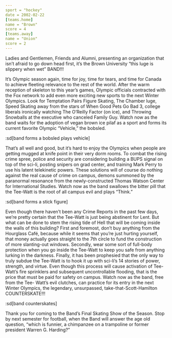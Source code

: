 ```yaml
---
sport = "hockey"
date = 2002-02-22
[teams.home]
name = "Brown"
score = 4
[teams.away]
name = "Union"
score = 2
---
```


Ladies and Gentlemen, Friends and Alumni, presenting an organization that isn’t afraid to go down head first, it’s the Brown University “this luge is slippery when wet” BAND!!!

It’s Olympic season again, time for joy, time for tears, and time for Canada to achieve fleeting relevance to the rest of the world. After the warm reception of skeleton to this year’s games, Olympic officials contracted with the Fox network to add even more exciting new sports to the next Winter Olympics. Look for Temptation Pairs Figure Skating, The Chamber luge, Speed Skating away from the stars of When Good Pets Go Bad 3, college liberals ironically watching The O’Reilly Factor (on ice), and Throwing Snowballs at the executive who canceled Family Guy. Watch now as the band waits for the adoption of vegan brown ice pilaf as a sport and forms its current favorite Olympic “Vehicle,” the bobsled.

:sd[band forms a bobsled plays vehicle]

That’s all well and good, but it’s hard to enjoy the Olympics when people are getting mugged at knife point in their very dorm rooms. To combat the rising crime spree, police and security are considering building a BUPS signal on top of the sci-li, posting snipers on grad center, and training Mark Perry to use his latent telekinetic powers. These solutions will of course do nothing against the real cause of crime on campus, demons summoned by the paranormal resonance from the newly-constructed Thomas Watson Center for International Studies. Watch now as the band swallows the bitter pill that the Tee-Watt is the root of all campus evil and plays “Think.”

:sd[band forms a stick figure]

Even though there haven’t been any Crime Reports in the past few days, we’re pretty certain that the Tee-Watt is just being abstinent for Lent. But what can be done to stem the rising tide of Hell that will be coming inside the walls of this building? First and foremost, don’t buy anything from the Hourglass Café, because while it seems that you’re just hurting yourself, that money actually goes straight to the 7th circle to fund the construction of more slanting-out windows. Secondly, wear some sort of full-body protection when you go inside the Tee-Watt to keep you safe from anything lurking in the darkness. Finally, it has been prophesied that the only way to truly subdue the Tee-Watt is to hook it up with sci-li’s 14 stories of power, strength, and virtue. Even though this process will cause activation of Tee-Watt’s fire sprinklers and subsequent uncontrollable flooding, that is the price that must be paid for safety on campus. Watch now as the band, free from the Tee- Watt’s evil clutches, can practice for its entry in the next Winter Olympics, the legendary, unsurpassed, take-that-Scott-Hamilton COUNTERSKATE!!!

:sd[band counterskates]

Thank you for coming to the Band’s Final Skating Show of the Season. Stop by next semester for football, when the Band will answer the age old question, “which is funnier, a chimpanzee on a trampoline or former president Warren G. Harding?”
